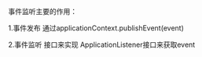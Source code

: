 事件监听主要的作用：
    
1.事件发布
    通过applicationContext.publishEvent(event)
    
2.事件监听
    接口来实现 ApplicationListener接口来获取event
 